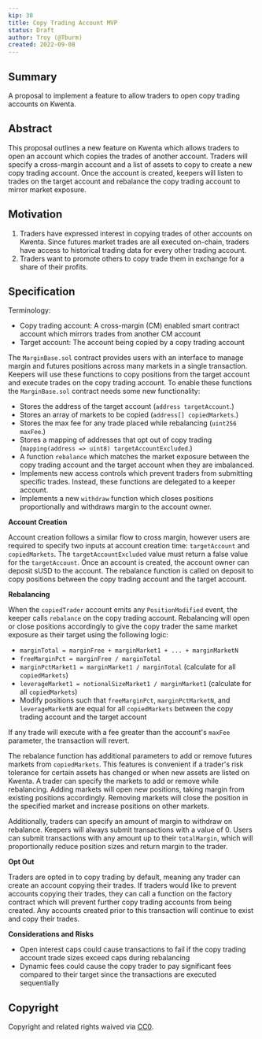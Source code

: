 ```yaml
---
kip: 30
title: Copy Trading Account MVP
status: Draft
author: Troy (@Tburm)
created: 2022-09-08
---
```


## Summary

A proposal to implement a feature to allow traders to open copy trading accounts on Kwenta.

## Abstract

This proposal outlines a new feature on Kwenta which allows traders to open an account which copies the trades of another account. Traders will specify a cross-margin account and a list of assets to copy to create a new copy trading account. Once the account is created, keepers will listen to trades on the target account and rebalance the copy trading account to mirror market exposure.

## Motivation

1. Traders have expressed interest in copying trades of other accounts on Kwenta. Since futures market trades are all executed on-chain, traders have access to historical trading data for every other trading account.
2. Traders want to promote others to copy trade them in exchange for a share of their profits.

## Specification

Terminology:
- Copy trading account: A cross-margin (CM) enabled smart contract account which mirrors trades from another CM account 
- Target account: The account being copied by a copy trading account

The `MarginBase.sol` contract provides users with an interface to manage margin and futures positions across many markets in a single transaction. Keepers will use these functions to copy positions from the target account and execute trades on the copy trading account. To enable these functions the `MarginBase.sol` contract needs some new functionality:

- Stores the address of the target account (`address targetAccount`.)
- Stores an array of markets to be copied (`address[] copiedMarkets`.)
- Stores the max fee for any trade placed while rebalancing (`uint256 maxFee`.)
- Stores a mapping of addresses that opt out of copy trading (`mapping(address => uint8) targetAccountExcluded`.)
- A function `rebalance` which matches the market exposure between the copy trading account and the target account when they are imbalanced.
- Implements new access controls which prevent traders from submitting specific trades. Instead, these functions are delegated to a keeper account.
- Implements a new `withdraw` function which closes positions proportionally and withdraws margin to the account owner.

**Account Creation**

Account creation follows a similar flow to cross margin, however users are required to specify two inputs at account creation time: `targetAccount` and `copiedMarkets`. The `targetAccountExcluded` value must return a false value for the `targetAccount`. Once an account is created, the account owner can deposit sUSD to the account. The rebalance function is called on deposit to copy positions between the copy trading account and the target account.

**Rebalancing**

When the `copiedTrader` account emits any `PositionModified` event, the keeper calls `rebalance` on the copy trading account. Rebalancing will open or close positions accordingly to give the copy trader the same market exposure as their target using the following logic:

* `marginTotal = marginFree + marginMarket1 + ... + marginMarketN`
* `freeMarginPct = marginFree / marginTotal`
* `marginPctMarket1 = marginMarket1 / marginTotal` (calculate for all `copiedMarkets`)
* `leverageMarket1 = notionalSizeMarket1 / marginMarket1` (calculate for all `copiedMarkets`)
* Modify positions such that `freeMarginPct`, `marginPctMarketN`, and `leverageMarketN` are equal for all `copiedMarkets` between the copy trading account and the target account

If any trade will execute with a fee greater than the account's `maxFee` parameter, the transaction will revert.

The rebalance function has additional parameters to add or remove futures markets from `copiedMarkets`. This features is convenient if a trader's risk tolerance for certain assets has changed or when new assets are listed on Kwenta. A trader can specify the markets to add or remove while rebalancing. Adding markets will open new positions, taking margin from existing positions accordingly. Removing markets will close the position in the specified market and increase positions on other markets.

Additionally, traders can specify an amount of margin to withdraw on rebalance. Keepers will always submit transactions with a value of 0. Users can submit transactions with any amount up to their `totalMargin`, which will proportionally reduce position sizes and return margin to the trader.

**Opt Out**

Traders are opted in to copy trading by default, meaning any trader can create an account copying their trades. If traders would like to prevent accounts copying their trades, they can call a function on the factory contract which will prevent further copy trading accounts from being created. Any accounts created prior to this transaction will continue to exist and copy their trades.

**Considerations and Risks**

* Open interest caps could cause transactions to fail if the copy trading account trade sizes exceed caps during rebalancing
* Dynamic fees could cause the copy trader to pay significant fees compared to their target since the transactions are executed sequentially

## Copyright

Copyright and related rights waived via [CC0](https://creativecommons.org/publicdomain/zero/1.0/).
